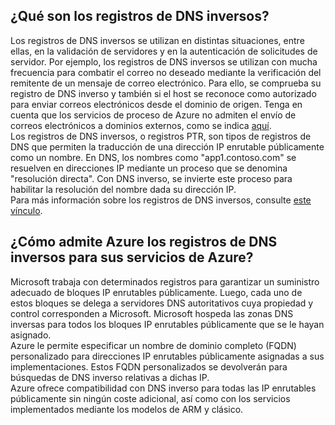 ## ¿Qué son los registros de DNS inversos?

Los registros de DNS inversos se utilizan en distintas situaciones, entre ellas, en la validación de servidores y en la autenticación de solicitudes de servidor. Por ejemplo, los registros de DNS inversos se utilizan con mucha frecuencia para combatir el correo no deseado mediante la verificación del remitente de un mensaje de correo electrónico. Para ello, se comprueba su registro de DNS inverso y también si el host se reconoce como autorizado para enviar correos electrónicos desde el dominio de origen. Tenga en cuenta que los servicios de proceso de Azure no admiten el envío de correos electrónicos a dominios externos, como se indica [aquí](https://blogs.msdn.microsoft.com/mast/2016/04/04/sending-e-mail-from-azure-compute-resource-to-external-domains/). <BR> Los registros de DNS inversos, o registros PTR, son tipos de registros de DNS que permiten la traducción de una dirección IP enrutable públicamente como un nombre. En DNS, los nombres como "app1.contoso.com" se resuelven en direcciones IP mediante un proceso que se denomina "resolución directa". Con DNS inverso, se invierte este proceso para habilitar la resolución del nombre dada su dirección IP.<BR> Para más información sobre los registros de DNS inversos, consulte [este vínculo](http://en.wikipedia.org/wiki/Reverse_DNS_lookup).<BR>

## ¿Cómo admite Azure los registros de DNS inversos para sus servicios de Azure?

Microsoft trabaja con determinados registros para garantizar un suministro adecuado de bloques IP enrutables públicamente. Luego, cada uno de estos bloques se delega a servidores DNS autoritativos cuya propiedad y control corresponden a Microsoft. Microsoft hospeda las zonas DNS inversas para todos los bloques IP enrutables públicamente que se le hayan asignado. <BR> Azure le permite especificar un nombre de dominio completo (FQDN) personalizado para direcciones IP enrutables públicamente asignadas a sus implementaciones. Estos FQDN personalizados se devolverán para búsquedas de DNS inverso relativas a dichas IP.<BR> Azure ofrece compatibilidad con DNS inverso para todas las IP enrutables públicamente sin ningún coste adicional, así como con los servicios implementados mediante los modelos de ARM y clásico.

<!---HONumber=AcomDC_0907_2016-->